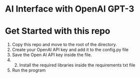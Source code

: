 # AI Interface with OpenAI GPT-3

# Get Started with this repo
1. Copy this repo and move to the root of the directory.
2. Create your OpenAI API key and add it to the config.py file
3. Save the Open AI API key inside the file.
4. 2. Install the required libraries inside the requirements txt file
5. Run the program

